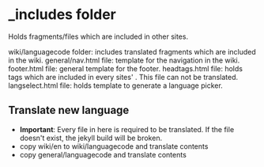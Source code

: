 # _includes folder
Holds fragments/files which are included in other sites.

wiki/languagecode folder: includes translated fragments which are included in the wiki.
general/nav.html file: template for the navigation in the wiki.
footer.html file: general template for the footer.
headtags.html file: holds tags which are included in every sites' <head>. This file can not be translated.
langselect.html file: holds template to generate a language picker.

## Translate new language

* **Important**: Every file in here is required to be translated. If the file doesn't exist, the jekyll build will be broken.
* copy wiki/en to wiki/languagecode and translate contents
* copy general/languagecode and translate contents
